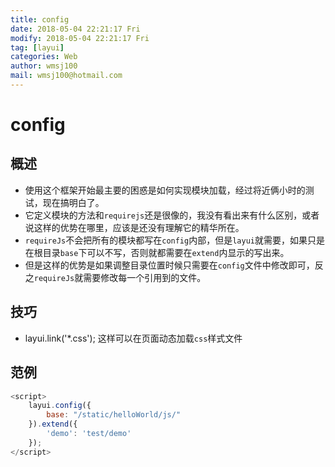 ```yaml
---
title: config
date: 2018-05-04 22:21:17 Fri
modify: 2018-05-04 22:21:17 Fri
tag: [layui]
categories: Web
author: wmsj100
mail: wmsj100@hotmail.com
---
```


# config

## 概述
- 使用这个框架开始最主要的困惑是如何实现模块加载，经过将近俩小时的测试，现在搞明白了。
- 它定义模块的方法和`requirejs`还是很像的，我没有看出来有什么区别，或者说这样的优势在哪里，应该是还没有理解它的精华所在。
- `requireJs`不会把所有的模块都写在`config`内部，但是`layui`就需要，如果只是在根目录`base`下可以不写，否则就都需要在`extend`内显示的写出来。
- 但是这样的优势是如果调整目录位置时候只需要在`config`文件中修改即可，反之`requireJs`就需要修改每一个引用到的文件。

## 技巧
- layui.link('*.css'); 这样可以在页面动态加载`css`样式文件
## 范例
```js
<script>
	layui.config({
		base: "/static/helloWorld/js/"
	}).extend({
		'demo': 'test/demo'
	});
</script>
```
